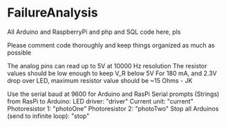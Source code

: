 # FailureAnalysis
All Arduino and RaspberryPi and php and SQL code here, pls

Please comment code thoroughly and keep things organized as much as possible

The analog pins can read up to 5V at 10000 Hz resolution
The resistor values should be low enough to keep V_R below 5V
For 180 mA, and 2.3V drop over LED, maximum resistor value should be ~15 Ohms - JK

Use the serial baud at 9600 for Arduino and RasPi
Serial prompts (Strings) from RasPi to Arduino:
  LED driver: "driver"
  Current unit: "current"
  Photoresistor 1: "photoOne"
  Photoresistor 2: "photoTwo"
  Stop all Arduinos (send to infinite loop): "stop"
  
